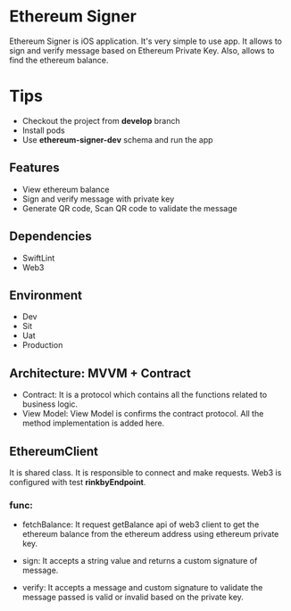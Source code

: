 # Ethereum Signer

Ethereum Signer is iOS application. It's very simple to use app. It allows to sign and verify message based on Ethereum Private Key. Also, allows to find the ethereum balance.

# Tips

- Checkout the project from **develop** branch 
- Install pods
- Use **ethereum-signer-dev** schema and run the app

## Features
- View ethereum balance
- Sign and verify message with private key
- Generate QR code, Scan QR code to validate the message

## Dependencies
- SwiftLint
- Web3

## Environment
- Dev
- Sit
- Uat
- Production

## Architecture: MVVM + Contract
- Contract: It is a protocol which contains all the functions related to business logic. 
- View Model: View Model is confirms the contract protocol. All the method implementation is added here.

## EthereumClient
It is shared class. It is responsible to connect and make requests. Web3 is configured with test **rinkbyEndpoint**.

### func:
- fetchBalance: It request getBalance api of web3 client to get the ethereum balance from the ethereum address using ethereum private key.

- sign: It accepts a string value and returns a custom signature of message.

- verify: It accepts a message and custom signature to validate the message passed is valid or invalid based on the private key.
